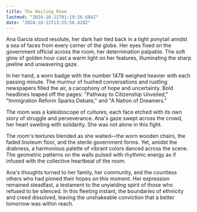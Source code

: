 ```yaml
---
title: The Waiting Room
lastmod: "2024-10-21T01:19:26.684Z"
date: "2024-10-12T13:25:56.428Z"
---
```


Ana García stood resolute, her dark hair tied back in a tight ponytail amidst a sea of faces from every corner of the globe. Her eyes fixed on the government official across the room, her determination palpable. The soft glow of golden hour cast a warm light on her features, illuminating the sharp jawline and unwavering gaze.

In her hand, a worn badge with the number 1478 weighed heavier with each passing minute. The murmur of hushed conversations and rustling newspapers filled the air, a cacophony of hope and uncertainty. Bold headlines leaped off the pages: "Pathway to Citizenship Unveiled," "Immigration Reform Sparks Debate," and "A Nation of Dreamers."

The room was a kaleidoscope of cultures; each face etched with its own story of struggle and perseverance. Ana's gaze swept across the crowd, her heart swelling with solidarity. She was not alone in this fight.

The room's textures blended as she waited—the worn wooden chairs, the faded linoleum floor, and the sterile government forms. Yet, amidst the drabness, a harmonious palette of vibrant colors danced across the scene. The geometric patterns on the walls pulsed with rhythmic energy as if infused with the collective heartbeat of the room.

Ana's thoughts turned to her family, her community, and the countless others who had pinned their hopes on this moment. Her expression remained steadfast, a testament to the unyielding spirit of those who refused to be silenced. In this fleeting instant, the boundaries of ethnicity and creed dissolved, leaving the unshakeable conviction that a better tomorrow was within reach.
